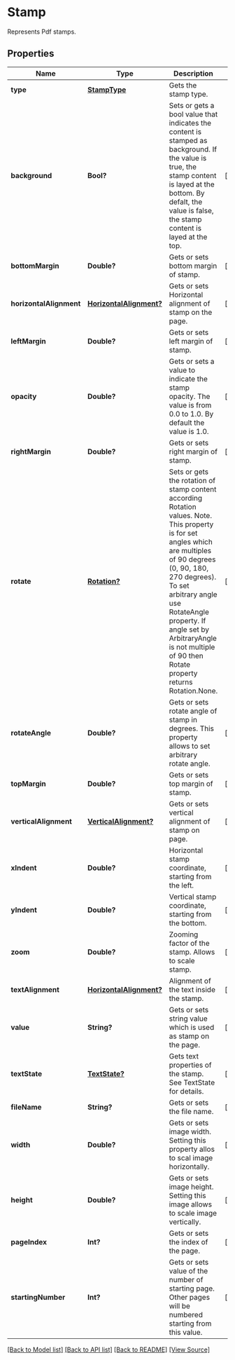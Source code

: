 ﻿# Stamp
Represents Pdf stamps.

## Properties
Name | Type | Description | Notes
------------ | ------------- | ------------- | -------------
**type** | [**StampType**](StampType.md) | Gets the stamp type. | 
**background** | **Bool?** | Sets or gets a bool value that indicates the content is stamped as background. If the value is true, the stamp content is layed at the bottom. By defalt, the value is false, the stamp content is layed at the top. | [optional]
**bottomMargin** | **Double?** | Gets or sets bottom margin of stamp. | [optional]
**horizontalAlignment** | [**HorizontalAlignment?**](HorizontalAlignment.md) | Gets or sets Horizontal alignment of stamp on the page.  | [optional]
**leftMargin** | **Double?** | Gets or sets left margin of stamp. | [optional]
**opacity** | **Double?** | Gets or sets a value to indicate the stamp opacity. The value is from 0.0 to 1.0. By default the value is 1.0. | [optional]
**rightMargin** | **Double?** | Gets or sets right margin of stamp. | [optional]
**rotate** | [**Rotation?**](Rotation.md) | Sets or gets the rotation of stamp content according Rotation values. Note. This property is for set angles which are multiples of 90 degrees (0, 90, 180, 270 degrees). To set arbitrary angle use RotateAngle property. If angle set by ArbitraryAngle is not multiple of 90 then Rotate property returns Rotation.None. | [optional]
**rotateAngle** | **Double?** | Gets or sets rotate angle of stamp in degrees. This property allows to set arbitrary rotate angle.  | [optional]
**topMargin** | **Double?** | Gets or sets top margin of stamp. | [optional]
**verticalAlignment** | [**VerticalAlignment?**](VerticalAlignment.md) | Gets or sets vertical alignment of stamp on page. | [optional]
**xIndent** | **Double?** | Horizontal stamp coordinate, starting from the left. | [optional]
**yIndent** | **Double?** | Vertical stamp coordinate, starting from the bottom. | [optional]
**zoom** | **Double?** | Zooming factor of the stamp. Allows to scale stamp. | [optional]
**textAlignment** | [**HorizontalAlignment?**](HorizontalAlignment.md) | Alignment of the text inside the stamp. | [optional]
**value** | **String?** | Gets or sets string value which is used as stamp on the page. | [optional]
**textState** | [**TextState?**](TextState.md) | Gets text properties of the stamp. See TextState for details. | [optional]
**fileName** | **String?** | Gets or sets the file name. | [optional]
**width** | **Double?** | Gets or sets image width. Setting this property allos to scal image horizontally. | [optional]
**height** | **Double?** | Gets or sets image height. Setting this image allows to scale image vertically. | [optional]
**pageIndex** | **Int?** | Gets or sets the index of the page. | [optional]
**startingNumber** | **Int?** | Gets or sets value of the number of starting page. Other pages will be numbered starting from this value. | [optional]

[[Back to Model list]](../README.md#documentation-for-models) [[Back to API list]](../README.md#documentation-for-api-endpoints) [[Back to README]](../README.md) [[View Source]](../AsposePdfCloud/Models/Stamp.swift)

